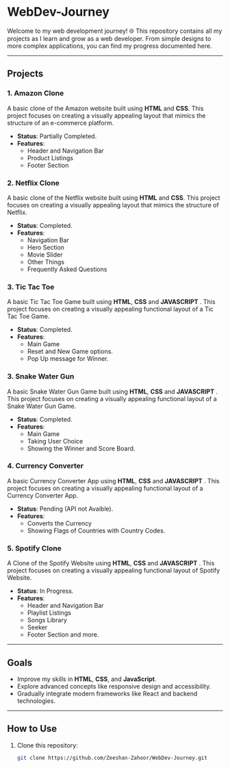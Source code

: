# WebDev-Journey

Welcome to my web development journey! 🌐 This repository contains all my projects as I learn and grow as a web developer. From simple designs to more complex applications, you can find my progress documented here.

---

## Projects

### 1. Amazon Clone
A basic clone of the Amazon website built using **HTML** and **CSS**. This project focuses on creating a visually appealing layout that mimics the structure of an e-commerce platform.

- **Status**: Partially Completed. 
- **Features**: 
  - Header and Navigation Bar
  - Product Listings
  - Footer Section


### 2. Netflix Clone
A basic clone of the Netflix website built using **HTML** and **CSS**. This project focuses on creating a visually appealing layout that mimics the structure of Netflix.

- **Status**: Completed. 
- **Features**: 
  - Navigation Bar
  - Hero Section
  - Movie Slider
  - Other Things
  - Frequently Asked Questions


### 3. Tic Tac Toe
A basic Tic Tac Toe Game built using **HTML**, **CSS** and **JAVASCRIPT** . This project focuses on creating a visually appealing functional layout of a Tic Tac Toe Game.
- **Status**: Completed. 
- **Features**: 
  - Main Game
  - Reset and New Game options.
  - Pop Up message for Winner.


### 3. Snake Water Gun
A basic Snake Water Gun Game built using **HTML**, **CSS** and **JAVASCRIPT** . This project focuses on creating a visually appealing functional layout of a Snake Water Gun Game.
- **Status**: Completed. 
- **Features**: 
  - Main Game
  - Taking User Choice
  - Showing the Winner and Score Board.


### 4. Currency Converter
A basic Currency Converter App using **HTML**, **CSS** and **JAVASCRIPT** . This project focuses on creating a visually appealing functional layout of a Currency Converter App.
- **Status**: Pending (API not Avaible). 
- **Features**: 
  - Converts the Currency
  - Showing Flags of Countries with Country Codes.


### 5. Spotify Clone
A Clone of the Spotify Website using **HTML**, **CSS** and **JAVASCRIPT** . This project focuses on creating a visually appealing functional layout of Spotify Website.
- **Status**: In Progress. 
- **Features**: 
  - Header and Navigation Bar
  - Playlist Listings
  - Songs Library
  - Seeker
  - Footer Section and more.


---


## Goals
- Improve my skills in **HTML**, **CSS**, and **JavaScript**.  
- Explore advanced concepts like responsive design and accessibility.  
- Gradually integrate modern frameworks like React and backend technologies.  

---

## How to Use
1. Clone this repository:
   ```bash
   git clone https://github.com/Zeeshan-Zahoor/WebDev-Journey.git
